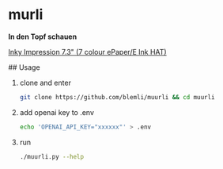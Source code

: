 # murli
**In den Topf schauen**

[Inky Impression 7.3" (7 colour ePaper/E Ink HAT)](https://www.pi-shop.ch/an-extra-large-7-3-800-x-480-pixel-7-colour-e-ink-display-for-raspberry-pi)

## Usage

1. clone and enter

   ```bash
   git clone https://github.com/blemli/muurli && cd muurli
   ```

2. add openai key to .env

   ```bash
   echo 'OPENAI_API_KEY="xxxxxx"' > .env
   ```

3. run

   ```bash
   ./muurli.py --help
   ```

   



